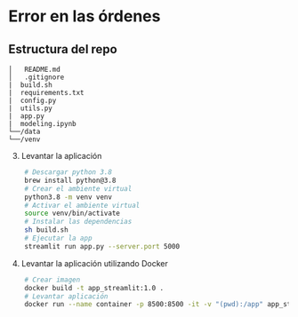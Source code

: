 # Error en las órdenes

## Estructura del repo
```
│   README.md
│   .gitignore
|  build.sh
|  requirements.txt
|  config.py
|  utils.py
|  app.py
|  modeling.ipynb
└──/data
└──/venv
```

3. Levantar la aplicación
```bash
    # Descargar python 3.8 
    brew install python@3.8
    # Crear el ambiente virtual
    python3.8 -m venv venv
    # Activar el ambiente virtual
    source venv/bin/activate
    # Instalar las dependencias
    sh build.sh
    # Ejecutar la app
    streamlit run app.py --server.port 5000
```

4. Levantar la aplicación utilizando Docker
```bash
    # Crear imagen
    docker build -t app_streamlit:1.0 .
    # Levantar aplicación
    docker run --name container -p 8500:8500 -it -v "(pwd):/app" app_streamlit:1.0
```    
